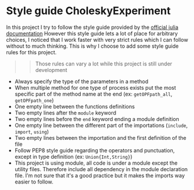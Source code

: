 # Style guide CholeskyExperiment

In this project I try to follow the style guide provided by the [official julia documentation](https://docs.julialang.org/en/v1/manual/style-guide/)
However this style guide lets a lot of place for arbitrary choices, I noticed that I work faster with very strict rules which I can follow without to much thinking.
This is why I choose to add some style guide rules for this project.

>> Those rules can vary a lot while this project is still under development


* Always specify the type of the parameters in a method
* When multiple method for one type of process exists put the most specific part of the method name at the end (ex: `getOPFpath_all`, `getOPFpath_one`)
* One empty line between the functions definitions
* Two empty lines after the `module` keyword
* Two empty lines before the `end` keyword ending a module definition
* One empty line between the different part of the importations (`include`, `import`, `using`)
* Two empty lines between the importation and the first definition of the file
* Follow PEP8 style guide regarding the operators and punctuation, except in type definition (ex: `Union{Int,String}`)
* This project is using module, all code is under a module except the utility files. Therefore include all dependency in the module declaration file.
  I'm not sure that it's a good practice but it makes the imports way easier to follow.
